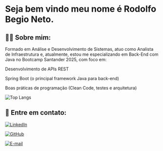 # Seja bem vindo meu nome é Rodolfo Begio Neto.

## 🙋‍♂️ Sobre mim:

Formado em Análise e Desenvolvimento de Sistemas, atuo como Analista de Infraestrutura e, atualmente, estou me especializando em Back-End com Java no Bootcamp Santander 2025, com foco em:

Desenvolvimento de APIs REST

Spring Boot (o principal framework Java para back-end)

Boas práticas de programação (Clean Code, testes e arquitetura)

![Top Langs](https://github-readme-stats-git-masterrstaa-rickstaa.vercel.app/api/top-langs/?username=rbn511&bg_color=000&border_color=30A3DC&title_color=E94D5F&text_color=FFF)

## 📱 Entre em contato:

[![LinkedIn](https://img.shields.io/badge/-LinkedIn-%230077B5?style=for-the-badge&logo=linkedin&logoColor=white)](https://br.linkedin.com/in/rodolfo-begio-neto-516774165)

[![GitHub](https://img.shields.io/badge/GitHub-100000?style=for-the-badge&logo=github&logoColor=white)](https://github.com/rbn511)

[![E-mail](https://img.shields.io/badge/-Email-000?style=for-the-badge&logo=microsoft-outlook&logoColor=007BFF)](mailto:rodolfobegio@gmail.com)
